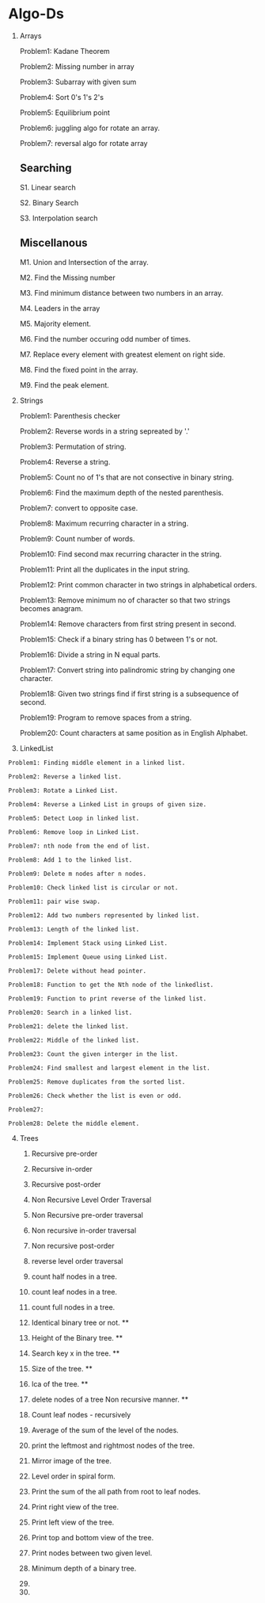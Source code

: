 # Algo-Ds

1. Arrays
  
    Problem1: Kadane Theorem 

    Problem2: Missing number in array 
    
    Problem3: Subarray with given sum 
    
    Problem4: Sort 0's 1's 2's  
    
    Problem5: Equilibrium point
    
    Problem6: juggling algo for rotate an array.
    
    Problem7: reversal algo for rotate array
    
    Searching
    ---------
   
    S1. Linear search
    
    S2. Binary Search
    
    S3. Interpolation search
    
    Miscellanous
    ------------
    M1. Union and Intersection of the array.
    
    M2. Find the Missing number
    
    M3. Find minimum distance between two numbers in an array.
    
    M4. Leaders in the array
    
    M5. Majority element.
    
    M6. Find the number occuring odd number of times.
    
    M7. Replace every element with greatest element on right side.
    
    M8. Find the fixed point in the array.
    
    M9. Find the peak element.
 

2. Strings
    
    Problem1: Parenthesis checker
    
    Problem2: Reverse words in a string sepreated by '.'
    
    Problem3: Permutation of string.
    
    Problem4: Reverse a string.
    
    Problem5: Count no of 1's that are not consective in binary  string.
    
    Problem6: Find the maximum depth of the nested parenthesis.
    
    Problem7: convert to opposite case.
    
    Problem8: Maximum recurring character in a string.
    
    Problem9: Count number of words.
    
    Problem10: Find second max recurring character in the string. 
    
    Problem11: Print all the duplicates in the input string.
    
    Problem12: Print common character in two strings in alphabetical orders.
    
    Problem13: Remove minimum no of character so that two strings becomes anagram.
    
    Problem14: Remove characters from first string present in second.
    
    Problem15: Check if a binary string has 0 between 1's or not.
    
    Problem16: Divide a string in N equal parts.
    
    Problem17: Convert string into palindromic string by changing one character.
    
    Problem18: Given two strings find if  first string is a subsequence of second.
    
    Problem19: Program to remove spaces from a string.
    
    Problem20: Count characters at same position as in English Alphabet.
 	
 3.   LinkedList
 
    Problem1: Finding middle element in a linked list.
  
    Problem2: Reverse a linked list.

    Problem3: Rotate a Linked List.

    Problem4: Reverse a Linked List in groups of given size.
    
    Problem5: Detect Loop in linked list.
    
    Problem6: Remove loop in Linked List.
    
    Problem7: nth node from the end of list.
    
    Problem8: Add 1 to the linked list.
    
    Problem9: Delete m nodes after n nodes.
    
    Problem10: Check linked list is circular or not. 
    
    Problem11: pair wise swap.
    
    Problem12: Add two numbers represented by linked list.
    
    Problem13: Length of the linked list.
    
    Problem14: Implement Stack using Linked List.
    
    Problem15: Implement Queue using Linked List.
    
    Problem17: Delete without head pointer.
    
    Problem18: Function to get the Nth node of the linkedlist.
    
    Problem19: Function to print reverse of the linked list.
    
    Problem20: Search in a linked list.
    
    Problem21: delete the linked list.
   
    Problem22: Middle of the linked list.
    
    Problem23: Count the given interger in the list.
    
    Problem24: Find smallest and largest element in the list.
    
    Problem25: Remove duplicates from the sorted list.
    
    Problem26: Check whether the list is even or odd.
    
    Problem27: 
    
    Problem28: Delete the middle element.
     
 4. Trees
 
	1. Recursive pre-order
	 
	2. Recursive in-order 
	
	3. Recursive post-order
	
	4. Non Recursive Level Order Traversal
	
	5. Non Recursive pre-order traversal
	
	6. Non recursive in-order traversal
	
	7. Non recursive post-order
	
	8. reverse level order traversal
	
	9. count half nodes in a tree.
	
	10. count leaf nodes in a tree.
	
	11. count full nodes in a tree.
	
	12. Identical binary tree or not. **
	
	13. Height of the Binary tree.  **
	
	14. Search key x in the tree. **
	
	15. Size of the tree. **
	
	16. lca of the tree. **
	
	17. delete nodes of a tree Non recursive manner. **
	
	18. Count leaf nodes - recursively 

	19. Average of the sum of the level of the nodes.

	20. print the leftmost and rightmost nodes of the tree.

	21. Mirror image of the tree.	    
	
	22. Level order in spiral form.
	
	23. Print the sum of the all path from root to leaf nodes.
	
	24. Print right view of the tree.
	
	25. Print left view of the tree.
	
	26. Print top and bottom view of the tree.
	
	27. Print nodes between two given level.
	
	28. Minimum depth of a binary tree.
	
	29. 
	
	30.
	